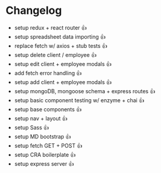 # Changelog

* setup redux + react router :+1:
* setup spreadsheet data importing :+1:
* replace fetch w/ axios + stub tests :+1:
* setup delete client / employee :+1:
* setup edit client + employee modals :+1:
* add fetch error handling :+1:
* setup add client + employee modals :+1:
* setup mongoDB, mongoose schema + express routes :+1:
* setup basic component testing w/ enzyme + chai :+1:
* setup base components :+1:
* setup nav + layout :+1:
* setup Sass :+1:
* setup MD bootstrap :+1:
* setup fetch GET + POST :+1:
* setup CRA boilerplate :+1:
* setup express server :+1:
